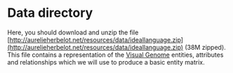 # Data directory

Here, you should download and unzip the file [http://aurelieherbelot.net/resources/data/ideallanguage.zip](http://aurelieherbelot.net/resources/data/ideallanguage.zip) (38M zipped). This file contains a representation of the [Visual Genome](http://visualgenome.org/) entities, attributes and relationships which we will use to produce a basic entity matrix. 
